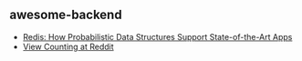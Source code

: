 awesome-backend
---------------------------------

* [Redis: How Probabilistic Data Structures Support State-of-the-Art Apps](https://thenewstack.io/redis-how-probabilistic-data-structures-support-state-of-the-art-apps/)
* [View Counting at Reddit](https://redditblog.com/2017/05/24/view-counting-at-reddit/)
